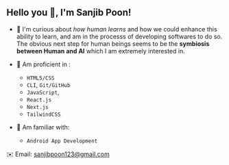 ## Hello you 👋, I'm Sanjib Poon!

- 👀 I'm curious about _how human learns_ and how we could enhance this ability to learn, and am in the processs of developing softwares to do so.
  The obvious next step for human beings seems to be the **symbiosis between Human and AI** which I am extremely interested in.
- 🌲 Am proficient in :
  - `HTML5/CSS`
  - `CLI`, `Git/GitHub`
  - `JavaScript`,
  - `React.js`
  - `Next.js`
  - `TailwindCSS`

- 🌱 Am familiar with:
  - `Android App Development`

✉️ Email: sanjibpoon123@gmail.com

<!---
san-poon/san-poon is a ✨ special ✨ repository because its `README.md` (this file) appears on your GitHub profile.
You can click the Preview link to take a look at your changes.
--->
